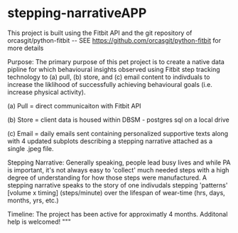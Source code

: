 # stepping-narrativeAPP

This project is built using the Fitbit API and the git repository of orcasgit/python-fitbit -- SEE https://github.com/orcasgit/python-fitbit for more details 

Purpose:
The primary purpose of this pet project is to create a native data pipline for which behavioural insights observed using Fitbit step tracking technology to (a) pull, (b) store, and (c) email content to indivduals to increase the liklihood of successfully achieving behavioural goals (i.e. increase physical activity). 

(a) Pull = direct communicaiton with Fitbit API

(b) Store = client data is housed within DBSM - postgres sql on a local drive

(c) Email = daily emails sent containing personalized supportive texts along with 4 updated subplots describing a stepping narrative attached as a single .jpeg file. 

Stepping Narrative:
Generally speaking, people lead busy lives and while PA is important, it's not always easy to 'collect' much needed steps with a high degree of understanding for how those steps were manufactured. A stepping narrative speaks to the story of one indivudals stepping 'patterns' [volume x timing] (steps/minute) over the lifespan of wear-time (hrs, days, months, yrs, etc.)

Timeline:
The project has been active for approximatly 4 months. Additonal help is welcomed!
"""
